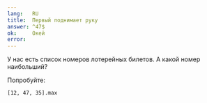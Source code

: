 ```yaml
---
lang:   RU
title:  Первый поднимает руку
answer: ^47$
ok:     Окей
error:  
---
```


У нас есть список номеров лотерейных билетов. А какой номер наибольший?

Попробуйте: 

    [12, 47, 35].max

